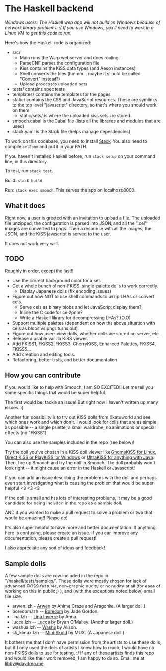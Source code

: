 # The Haskell backend

*Windows users: The Haskell web app will not build on Windows because
of network library problems. :( If you use Windows, you'll need to
work in a Linux VM to get this code to run.*

Here's how the Haskell code is organized:

  * src/
    * Main runs the Warp webserver and does routing.
    * ParseCNF parses the configuration file
    * Kiss contains the KiSS data types (and Aeson instances)
    * Shell converts the files (hmmm... maybe it should be
      called "Convert" instead?)
    * Upload processes uploaded sets
  * tests/ contains spec tests
  * templates/ contains the templates for the pages
  * static/ contains the CSS and JavaScript resources. These
    are symlinks to the top level "javascript" directory, so
    that's where you should work on them.
    * static/sets/ is where the uploaded kiss sets are stored.
  * smooch.cabal is the Cabal file (lists all the libraries and
    modules that are used)
  * stack.yaml is the Stack file (helps manage dependencies)

To work on this codebase, you need to install
[Stack](https://github.com/commercialhaskell/stack/wiki/Downloads). You
also need to compile `cel2pnm` and put it in your PATH.

If you haven't installed Haskell before, run `stack setup` on your
command line, in this directory.

To test, run `stack test`.

Build: `stack build`.

Run: `stack exec smooch`. This serves the app on localhost:8000.

## What it does

Right now, a user is greeted with an invitation to upload a file. The
uploaded file unzipped, the configuration is parsed into JSON, and all
the ".cel" images are converted to pngs. Then a response with all the
images, the JSON, and the KiSS javascript is served to the user.

It does not work very well.

## TODO

Roughly in order, except the last!!

  * Use the correct background color for a set.
  * Get a whole bunch of non-FKiSS, single-palette dolls to work correctly.
      * Display Japanese dolls (fix encoding issues)
  * Figure out how NOT to use shell commands to unzip LHAs or convert cels.
      * Serve cels as binary blobs and let JavaScript display them?
      * Inline the C code for cel2pnm?
      * Write a Haskell library for decompressing LHAs? (O.O)
  * Support multiple palettes (dependent on how the above situation
    with cels as blobs vs pngs turns out)
  * Figure out how users view dolls, whether dolls are stored on
    server, etc.
  * Release a usable vanilla KiSS viewer.
  * Add FKiSS1, FKiSS2, FKiSS3, CherryKiSS, Enhanced Palettes, FKiSS4,
    FKiSS5...
  * Add creation and editing tools.
  * Refactoring, better tests, and better documentation

## How you can contribute

If you would like to help with Smooch, I am SO EXCITED!! Let me tell you
some specific things that would be super helpful.

The first would be: tackle an issue! But right now I haven't written
up many issues. :)

Another fun possibility is to try out KiSS dolls from
[Okatuworld](http://www.otakuworld.com/kiss) and see which ones work
and which don't. I would look for dolls that are as simple as possible
-- a single palette, a small wardrobe, no animations or special
effects (no "FKiSS").

You can also use the samples included in the repo (see below)!

Try the doll you've chosen in a KiSS doll viewer like [GnomeKiSS for
Linux](http://devel.tlrmx.org/kiss/), [Direct KiSS or PlayKiSS for
Windows](http://otakuworld.com/index.html?/kiss/viewers.htm) or
[UltraKiSS for anything with
Java](http://www.wmiles.com/projects/ultrakiss). Then, fire up Smooch
and try the doll in Smooch. The doll probably won't look right -- it
might cause an error in the Haskell or Javascript!

If you can add an issue describing the problems with the doll and
perhaps even start investigating what is causing the problem that
would be super helpful <3 <3 <3

If the doll is small and has lots of interesting problems, it
may be a good candidate for being included in the repo as a
sample doll.

AND if you wanted to make a pull request to solve a problem or
two that would be amazing!! Please do!

It's also super helpful to have more and better documentation.
If anything here is confusing, please create an issue. If
you can improve any documentation, please create a pull request!

I also appreciate any sort of  ideas and feedback!

## Sample dolls

A few sample dolls are now included in the repo in
"/haskell/tests/samples/". These dolls were mostly chosen for lack of
advanced FKiSS features, non-graphic nudity or no nudity at all (for
ease of working on this in public ;) ), and (with the exceptions noted
below) small file size.

  * arwen.lzh - [Arwen](http://otakuworld.com/kiss/dolls/pages/a/arwen.htm) by
    Anime Craze and Aragonite. (A larger doll.)
  * boredom.lzh --
    [Boredom](http://otakuworld.com/kiss/dolls/pages/b/boredom.htm) by
    Jade Gordon.
  * lina.lzh -- [Lina
    Inverse](http://otakuworld.com/kiss/dolls/pages/l/lina.htm) by
    Anna.
  * lucca.lzh -- [Lucca](http://otakuworld.com/kiss/dolls/pages/l/lucca1r.htm)
    by Bryan O'Malley. (Another larger doll.)
  * washua.lzh -- [Washu](http://otakuworld.com/kiss/dolls/pages/w/washua.htm)
    by Alison.
  * sk_kimux.lzh -- [Mini-Skuld](http://otakuworld.com/kiss/dolls/pages/s/sk_kimux.htm)
    by MUX. (A Japanese doll.)

It bothers me that I don't have permission from the artists to use
these dolls, but if I only used the dolls of artists I knew how to
reach, I would have no non-FKiSS dolls to use for testing. :/ If any
of these artists finds this repo and would like their work removed, I
am happy to do so. Email me at libby@daydrea.me.
